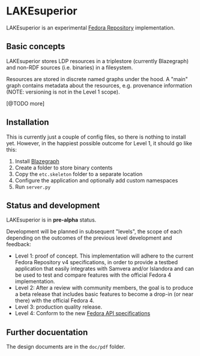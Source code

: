 # LAKEsuperior

LAKEsuperior is an experimental [Fedora Repository](http://fedorarepository.org)
implementation.

## Basic concepts

LAKEsuperior stores LDP resources in a triplestore (currently Blazegraph) and
non-RDF sources (i.e. binaries) in a filesystem.

Resources are stored in discrete named graphs under the hood. A "main" graph
contains metadata about the resources, e.g. provenance information (NOTE:
versioning is not in the Level 1 scope).

[@TODO more]

## Installation

This is currently just a couple of config files, so there is nothing to install
yet. However, in the happiest possible outcome for Level 1, it should go like
this:

1. Install [Blazegraph](https://sourceforge.net/projects/bigdata/files/bigdata/)
2. Create a folder to store binary contents
3. Copy the `etc.skeleton` folder to a separate location
4. Configure the application and optionally add custom namespaces
5. Run `server.py`

## Status and development

LAKEsuperior is in **pre-alpha** status.

Development will be planned in subsequent "levels", the scope of each depending
on the outcomes of the previous level development and feedback:

- Level 1: proof of concept. This implementation will adhere to the current
Fedora Repository v4 specifications, in order to provide a testbed application
that easily integrates with Samvera and/or Islandora and can be used to test
and compare features with the official Fedora 4 implementation.
- Level 2: After a review with community members, the goal is to produce a beta
release that includes basic features to become a drop-in (or near there) with
the official Fedora 4.
- Level 3: production quality release.
- Level 4: Conform to the new [Fedora API specifications](http://fedora.info/spec/)

## Further docuentation

The design documents are in the `doc/pdf` folder.
